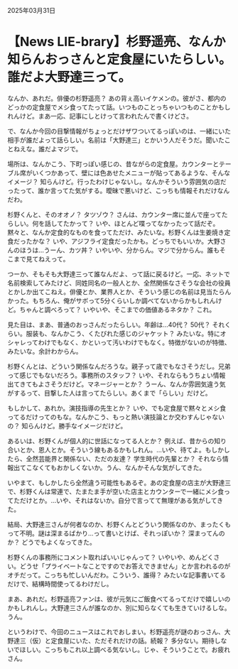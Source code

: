 2025年03月31日

# 【News LIE-brary】杉野遥亮、なんか知らんおっさんと定食屋にいたらしい。誰だよ大野達三って。

なんか、あれだ。俳優の杉野遥亮？ あの背ぇ高いイケメンの。彼がさ、都内のどっかの定食屋でメシ食ってたって話。いつものことっちゃいつものことかもしれんけど。まあ一応、記事にしとけって言われたんで書くけどさ。

で、なんか今回の目撃情報がちょっとだけザワついてるっぽいのは、一緒にいた相手が誰だよって話らしい。名前は「大野達三」とかいう人だそうだ。聞いたことねえな。誰だよマジで。

場所は、なんかこう、下町っぽい感じの、昔ながらの定食屋。カウンターとテーブル席がいくつかあって、壁には色あせたメニューが貼ってあるような、そんなイメージ？ 知らんけど。行ったわけじゃないし。なんかそういう雰囲気の店だったって、誰か言ってた気がする。曖昧で悪いけど、こっちも情報それだけなんだわ。

杉野くんと、そのオオノ？ タツゾウ？ さんは、カウンター席に並んで座ってたらしい。何を話してたかって？ いや、ほとんど喋ってなかったって話だぞ。黙々と、なんか定食的なものを食ってただけ、みたいな。杉野くんは生姜焼き定食だったかな？ いや、アジフライ定食だったかも。どっちでもいいか。大野さんのほうは…うーん、カツ丼？ いやいや、分からん。マジで分からん。誰もそこまで見てねえって。

つーか、そもそも大野達三って誰なんだよ、って話に戻るけど。一応、ネットで名前検索してみたけど、同姓同名の一般人とか、全然関係なさそうな会社の役員とかしか出てこねえ。俳優とか、業界人とか、そういう感じの名前は見当たらんかった。もちろん、俺がサボって5分くらいしか調べてないからかもしれんけど。ちゃんと調べろって？ いやいや、そこまでの価値あるネタか？ これ。

見た目は、まあ、普通のおっさんだったらしい。年齢は…40代？ 50代？ それくらい。服装も、なんかこう、くたびれた感じのジャケット？ みたいな。特にオシャレってわけでもなく、かといって汚いわけでもなく。特徴がないのが特徴、みたいな。余計わからん。

杉野くんとは、どういう関係なんだろうな。親子って歳でもなさそうだし。兄弟って感じでもないだろう。事務所のスタッフ？ いや、それならもうちょい情報出てきてもよさそうだけど。マネージャーとか？ うーん、なんか雰囲気違う気がするって、目撃した人は言ってたらしい。あくまで「らしい」だけど。

もしかして、あれか。演技指導の先生とか？ いや、でも定食屋で黙々とメシ食ってるだけってのもな。なんかこう、もっと熱い演技論とか交わすんじゃないの？ 知らんけど。勝手なイメージだけど。

あるいは、杉野くんが個人的に世話になってる人とか？ 例えば、昔からの知り合いとか、恩人とか。そういう線もあるかもしれん。…いや、待てよ。もしかしたら、全然芸能界と関係ない、ただの友達？ 学生時代の先輩とか？ それなら情報出てこなくてもおかしくないか。うん、なんかそんな気がしてきた。

いやまて、もしかしたら全然違う可能性もあるぞ。あの定食屋の店主が大野達三で、杉野くんは常連で、たまたま手が空いた店主とカウンターで一緒にメシ食ってただけとか。…いや、それはないか。自分で言ってて無理がある気がしてきた。

結局、大野達三さんが何者なのか、杉野くんとどういう関係なのか、まったくもって不明。謎は深まるばかり…って書いとけば、それっぽいか？ 深まってんのか？ どうでもよくなってきた。

杉野くんの事務所にコメント取ればいいじゃんって？ いやいや、めんどくさい。どうせ「プライベートなことですのでお答えできません」とか言われるのがオチだって。こっちも忙しいんだわ。こういう、誰得？ みたいな記事書いてるだけで、結構時間使ってるわけだし。

まあ、あれだ。杉野遥亮ファンは、彼が元気にご飯食べてるってだけで嬉しいのかもしれんし。大野達三さんが誰なのか、別に知らなくても生きていけるしな。うん。

というわけで、今回のニュースはこれでおしまい。杉野遥亮が謎のおっさん、大野達三（仮）と定食屋にいた、ただそれだけの話。続報？ 多分ない。期待しないでほしい。こっちもこれ以上調べる気ないし。じゃ、そういうことで。お疲れさん。